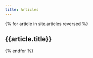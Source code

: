 ```yaml
---
title: Articles
---
```


{% for article in site.articles reversed %}
<article class="card" onclick="location.href='{{article.url}}'" style="background-image: url('{{article.thumbnail}}')">
    <h2>{{article.title}}</h2>
</article>
{% endfor %}